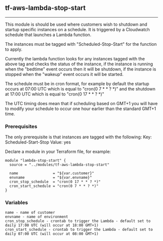 ## tf-aws-lambda-stop-start
-----

This module is should be used where customers wish to shutdown and startup specific instances on a schedule. It is triggered by a Cloudwatch schedule that launches a Lambda function.

The instances must be tagged with "Scheduled-Stop-Start" for the function to apply.

Currently the lambda function looks for any instances tagged with the above tag and checks the status of the instance, if the instance is running when the "bedtime" event occurs then it will be shutdown, if the instance is stopped when the "wakeup" event occurs it will be started.

The schedule must be in cron format, for example by default the startup occurs at 07:00 UTC which is equal to "cron(0 7 * * ? *)" and the shutdown at 17:00 UTC which is equal to "cron(0 17 * * ? *)"

The UTC timing does mean that if scheduling based on GMT+1 you will have to modify your schedule to occur one hour earlier than the standard GMT+1 time.

### Prerequisites

The only prerequisite is that instances are tagged with the following:
Key: Scheduled-Start-Stop
Value: yes

Declare a module in your Terraform file, for example:

    module "lambda-stop-start" {
      source = "../modules/tf-aws-lambda-stop-start"

      name                = "${var.customer}"
      envname             = "${var.envname}"
      cron_stop_schedule  = "cron(0 17 * * ? *)"
      cron_start_schedule = "cron(0 7 * * ? *)"
    }



### Variables

    name - name of customer
    envname - name of environment
    cron_stop_schedule - crontab to trigger the Lambda - default set to daily 17:00 UTC (will occur at 18:00 GMT+1)
    cron_start_schedule - crontab to trigger the Lambda - default set to daily 07:00 UTC (will occur at 08:00 GMT+1)
